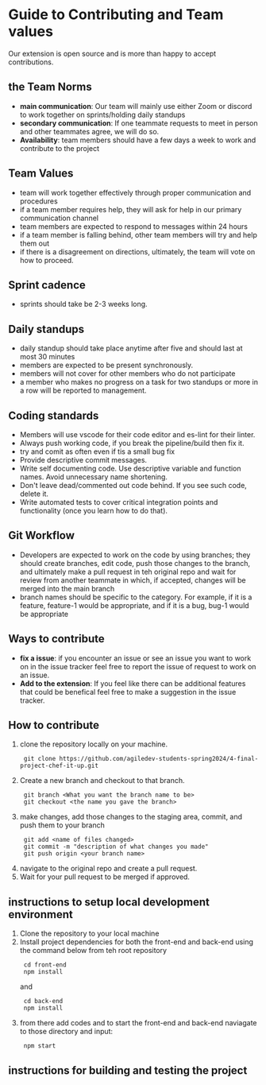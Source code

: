  # Guide to Contributing and Team values 

 Our extension is open source and is more than happy to accept contributions.

 ## the Team Norms 

- **main communication**: Our team will mainly use either Zoom or discord to work together on sprints/holding daily standups 
- **secondary communication**: If one teammate requests to meet in person and other teammates agree, we will do so. 
- **Availability**: team members should have a few days a week to work and contribute to the project

## Team Values 
- team will work together effectively through proper communication and procedures
- if a team member requires help, they will ask for help in our primary communication channel 
- team members are expected to respond to messages within 24 hours 
- if a team member is falling behind, other team members will try and help them out 
- if there is a disagreement on directions, ultimately, the team will vote on how to proceed. 

## Sprint cadence 
- sprints should take be 2-3 weeks long. 

## Daily standups
- daily standup should take place anytime after five and should last at most 30 minutes 
- members are expected to be present synchronously.
- members will not cover for other members who do not participate
- a member who makes no progress on a task for two standups or more in a row will be reported to management.

## Coding standards
- Members will use vscode for their code editor and es-lint for their linter. 
- Always push working code, if you break the pipeline/build then fix it.
- try and comit as often even if tis a small bug fix
- Provide descriptive commit messages.
- Write self documenting code. Use descriptive variable and function names. Avoid unnecessary name shortening.
- Don't leave dead/commented out code behind. If you see such code, delete it.
- Write automated tests to cover critical integration points and functionality (once you learn how to do that).

## Git Workflow 

- Developers are expected to work on the code by using branches; they should create branches, edit code, push those changes to the branch, and ultimately make a pull request in teh original repo and wait for review from another teammate in which, if accepted, changes will be merged into the main branch 
- branch names should be specific to the category. For example, if it is a feature, feature-1 would be appropriate, and if it is a bug, bug-1 would be appropriate 

 ## Ways to contribute 
 
- **fix a issue**: if you encounter an issue or see an issue you want to work on in the issue tracker feel free to report the issue of request to work on an issue. 
- **Add to the extension**: If you feel like there can be additional features that could be benefical feel free to make a suggestion in the issue tracker.

## How to contribute

1. clone the repository locally on your machine. 
    ```
     git clone https://github.com/agiledev-students-spring2024/4-final-project-chef-it-up.git
    ```
3. Create a new branch and checkout to that branch.
    ```
     git branch <What you want the branch name to be>
     git checkout <the name you gave the branch>
    ```
4. make changes, add those changes to the staging area, commit, and push them to your branch 
    ```
     git add <name of files changed>
     git commit -m "description of what changes you made"
     git push origin <your branch name>
    ```
5. navigate to the original repo and create a pull request. 
6. Wait for your pull request to be merged if approved.

## instructions to setup local development environment 

1. Clone the repository to your local machine
2. Install project dependencies for both the front-end and back-end using the command below from teh root repository
   ```
    cd front-end
    npm install

   ```
   and 
   ```
    cd back-end
    npm install

   ```
3. from there add codes and to start the front-end and back-end naviagate to those directory and input:
    ```
     npm start 
    ```

## instructions for building and testing the project 